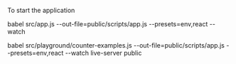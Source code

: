 To start the application

babel src/app.js --out-file=public/scripts/app.js --presets=env,react --watch


babel src/playground/counter-examples.js --out-file=public/scripts/app.js --presets=env,react --watch
live-server public